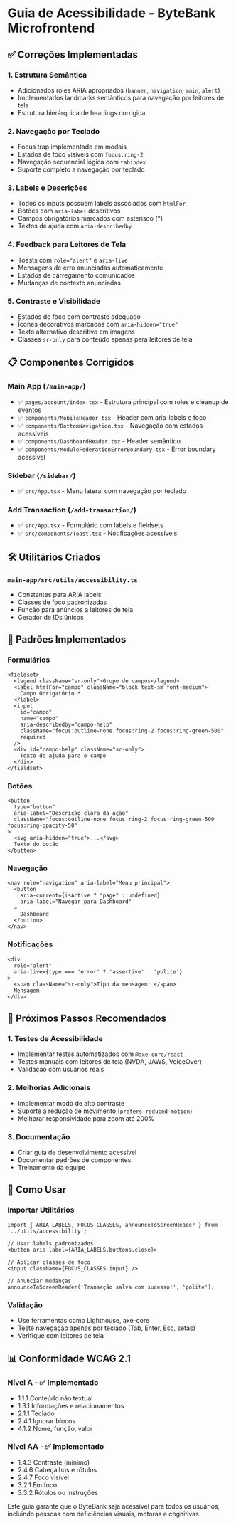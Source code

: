 # Guia de Acessibilidade - ByteBank Microfrontend

## ✅ Correções Implementadas

### 1. **Estrutura Semântica**
- Adicionados roles ARIA apropriados (`banner`, `navigation`, `main`, `alert`)
- Implementados landmarks semânticos para navegação por leitores de tela
- Estrutura hierárquica de headings corrigida

### 2. **Navegação por Teclado**
- Focus trap implementado em modais
- Estados de foco visíveis com `focus:ring-2`
- Navegação sequencial lógica com `tabindex`
- Suporte completo a navegação por teclado

### 3. **Labels e Descrições**
- Todos os inputs possuem labels associados com `htmlFor`
- Botões com `aria-label` descritivos
- Campos obrigatórios marcados com asterisco (*)
- Textos de ajuda com `aria-describedby`

### 4. **Feedback para Leitores de Tela**
- Toasts com `role="alert"` e `aria-live`
- Mensagens de erro anunciadas automaticamente
- Estados de carregamento comunicados
- Mudanças de contexto anunciadas

### 5. **Contraste e Visibilidade**
- Estados de foco com contraste adequado
- Ícones decorativos marcados com `aria-hidden="true"`
- Texto alternativo descritivo em imagens
- Classes `sr-only` para conteúdo apenas para leitores de tela

## 📋 Componentes Corrigidos

### Main App (`/main-app/`)
- ✅ `pages/account/index.tsx` - Estrutura principal com roles e cleanup de eventos
- ✅ `components/MobileHeader.tsx` - Header com aria-labels e foco
- ✅ `components/BottomNavigation.tsx` - Navegação com estados acessíveis
- ✅ `components/DashboardHeader.tsx` - Header semântico
- ✅ `components/ModuleFederationErrorBoundary.tsx` - Error boundary acessível

### Sidebar (`/sidebar/`)
- ✅ `src/App.tsx` - Menu lateral com navegação por teclado

### Add Transaction (`/add-transaction/`)
- ✅ `src/App.tsx` - Formulário com labels e fieldsets
- ✅ `src/components/Toast.tsx` - Notificações acessíveis

## 🛠️ Utilitários Criados

### `main-app/src/utils/accessibility.ts`
- Constantes para ARIA labels
- Classes de foco padronizadas
- Função para anúncios a leitores de tela
- Gerador de IDs únicos

## 📱 Padrões Implementados

### Formulários
```tsx
<fieldset>
  <legend className="sr-only">Grupo de campos</legend>
  <label htmlFor="campo" className="block text-sm font-medium">
    Campo Obrigatório *
  </label>
  <input
    id="campo"
    name="campo"
    aria-describedby="campo-help"
    className="focus:outline-none focus:ring-2 focus:ring-green-500"
    required
  />
  <div id="campo-help" className="sr-only">
    Texto de ajuda para o campo
  </div>
</fieldset>
```

### Botões
```tsx
<button
  type="button"
  aria-label="Descrição clara da ação"
  className="focus:outline-none focus:ring-2 focus:ring-green-500 focus:ring-opacity-50"
>
  <svg aria-hidden="true">...</svg>
  Texto do botão
</button>
```

### Navegação
```tsx
<nav role="navigation" aria-label="Menu principal">
  <button
    aria-current={isActive ? "page" : undefined}
    aria-label="Navegar para Dashboard"
  >
    Dashboard
  </button>
</nav>
```

### Notificações
```tsx
<div
  role="alert"
  aria-live={type === 'error' ? 'assertive' : 'polite'}
>
  <span className="sr-only">Tipo da mensagem: </span>
  Mensagem
</div>
```

## 🎯 Próximos Passos Recomendados

### 1. **Testes de Acessibilidade**
- Implementar testes automatizados com `@axe-core/react`
- Testes manuais com leitores de tela (NVDA, JAWS, VoiceOver)
- Validação com usuários reais

### 2. **Melhorias Adicionais**
- Implementar modo de alto contraste
- Suporte a redução de movimento (`prefers-reduced-motion`)
- Melhorar responsividade para zoom até 200%

### 3. **Documentação**
- Criar guia de desenvolvimento acessível
- Documentar padrões de componentes
- Treinamento da equipe

## 🔧 Como Usar

### Importar Utilitários
```tsx
import { ARIA_LABELS, FOCUS_CLASSES, announceToScreenReader } from '../utils/accessibility';

// Usar labels padronizados
<button aria-label={ARIA_LABELS.buttons.close}>

// Aplicar classes de foco
<input className={FOCUS_CLASSES.input} />

// Anunciar mudanças
announceToScreenReader('Transação salva com sucesso!', 'polite');
```

### Validação
- Use ferramentas como Lighthouse, axe-core
- Teste navegação apenas por teclado (Tab, Enter, Esc, setas)
- Verifique com leitores de tela

## 📊 Conformidade WCAG 2.1

### Nível A - ✅ Implementado
- 1.1.1 Conteúdo não textual
- 1.3.1 Informações e relacionamentos
- 2.1.1 Teclado
- 2.4.1 Ignorar blocos
- 4.1.2 Nome, função, valor

### Nível AA - ✅ Implementado
- 1.4.3 Contraste (mínimo)
- 2.4.6 Cabeçalhos e rótulos
- 2.4.7 Foco visível
- 3.2.1 Em foco
- 3.3.2 Rótulos ou instruções

Este guia garante que o ByteBank seja acessível para todos os usuários, incluindo pessoas com deficiências visuais, motoras e cognitivas.